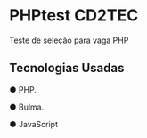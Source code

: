 # PHPtest CD2TEC

Teste de seleção para vaga PHP

## Tecnologias Usadas

  ● PHP.
  
  ● Bulma.
  
  ● JavaScript
  

